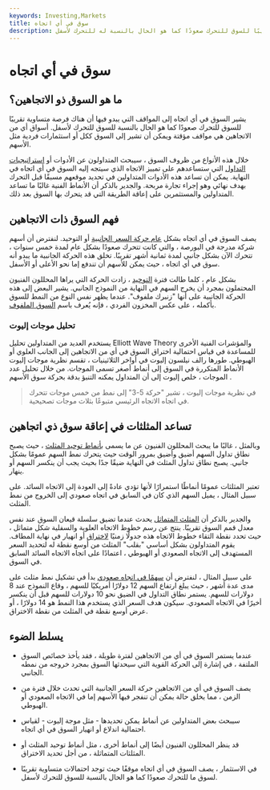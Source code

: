 ```yaml
---
keywords: Investing,Markets
title: سوق في أي اتجاه
description: في مجال الاستثمار ، يصف السوق في أي اتجاه موقفًا حيث توجد فرصة متساوية تقريبًا للسوق للتحرك صعودًا كما هو الحال بالنسبة له للتحرك لأسفل.
---
```


# سوق في أي اتجاه
## ما هو السوق ذو الاتجاهين؟

يشير السوق في أي اتجاه إلى المواقف التي يبدو فيها أن هناك فرصة متساوية تقريبًا للسوق للتحرك صعودًا كما هو الحال بالنسبة للسوق للتحرك لأسفل. أسواق أي من الاتجاهين هي مواقف مؤقتة ويمكن أن تشير إلى السوق ككل أو استثمارات فردية مثل الأسهم.

خلال هذه الأنواع من ظروف السوق ، سيبحث المتداولون عن الأدوات أو [استراتيجيات التداول](/trading-strategy) التي ستساعدهم على تمييز الاتجاه الذي سيتجه إليه السوق في أي اتجاه في النهاية. يمكن أن تساعد هذه الأدوات المتداولين في تحديد موقعهم مسبقًا قبل التحرك بهدف نهائي وهو إجراء تجارة مربحة. والجدير بالذكر أن الأنماط الفنية غالبًا ما تساعد المتداولين والمستثمرين على إعاقة الطريقة التي قد يتحرك بها السوق بعد ذلك.

## فهم السوق ذات الاتجاهين

يصف السوق في أي اتجاه بشكل [عام حركة السعر الجانبية](/sidewaystrend) أو التوحيد. لنفترض أن أسهم شركة مدرجة في البورصة ، والتي كانت تتحرك صعودًا بشكل عام لمدة خمس سنوات ، تتحرك الآن بشكل جانبي لمدة ثمانية أشهر تقريبًا. تخلق هذه الحركة الجانبية ما يبدو أنه سوق في أي اتجاه ، حيث يمكن للأسهم أن تندفع إما نحو الأعلى أو الأسفل.

بشكل عام ، كلما طالت فترة [التوحيد](/consolidation) ، زادت الحركة التي يراها المحللون الفنيون المحتملون بمجرد أن يخرج السهم في النهاية من النموذج الجانبي. يشير البعض إلى هذه الحركة الجانبية على أنها "زنبرك ملفوف". عندما يظهر نفس النوع من النمط للسوق بأكمله ، على عكس المخزون الفردي ، فإنه يُعرف باسم [السوق الملفوف](/coiledmarket).

### تحليل موجات إليوت

يستخدم العديد من المتداولين تحليل Elliott Wave Theory والمؤشرات الفنية الأخرى للمساعدة في قياس احتمالية اختراق السوق في أي من الاتجاهين إلى الجانب العلوي أو الهبوطي. طورها رالف نيلسون إليوت في أواخر الثلاثينيات ، تقسم نظرية موجات إليوت الأنماط المتكررة في السوق إلى أنماط أصغر تسمى الموجات. من خلال تحليل عدد الموجات ، خلص إليوت إلى أن المتداول يمكنه التنبؤ بدقة بحركة سوق الأسهم .

> في نظرية موجات إليوت ، تشير "حركة 5-3" إلى نمط من خمس موجات تتحرك في اتجاه الاتجاه الرئيسي متبوعًا بثلاث موجات تصحيحية.

>

## تساعد المثلثات في إعاقة سوق ذي اتجاهين

وبالمثل ، غالبًا ما يبحث المحللون الفنيون عن ما يسمى [بأنماط توحيد المثلث](/triangle) ، حيث يصبح نطاق تداول السهم أضيق وأضيق بمرور الوقت حيث يتحرك نمط السهم عمومًا بشكل جانبي. يصبح نطاق تداول المثلث في النهاية ضيقًا جدًا بحيث يجب أن ينكسر السهم أو ينهار.

تعتبر المثلثات عمومًا أنماطًا استمرارًا لأنها تؤدي عادةً إلى العودة إلى الاتجاه السائد. على سبيل المثال ، يميل السهم الذي كان في السابق في اتجاه صعودي إلى الخروج من نمط المثلث.

والجدير بالذكر أن [المثلث المتماثل](/symmetricaltriangle) يحدث عندما تضيق سلسلة قيعان السوق عند نفس معدل قمم السوق تقريبًا. ينتج عن رسم خطوط الاتجاه العلوية والسفلية شكل متماثل ، حيث تحدد نقطة التقاء خطوط الاتجاه هذه جدولًا زمنيًا [لاختراق](/breakout) أو انهيار في نهاية المطاف. يقوم المتداولون بشكل أساسي "بقلب" المثلث من أوسع نقطة له لتحديد السعر المستهدف إلى الاتجاه الصعودي أو الهبوطي ، اعتمادًا على اتجاه الاتجاه السائد السابق في السوق.

على سبيل المثال ، لنفترض أن [سهمًا في اتجاه صعودي](/uptrend) بدأ في تشكيل نمط مثلث على مدى عدة أشهر ، حيث يبلغ ارتفاع السهم 12 دولارًا أمريكيًا للسهم ، وقاع النموذج عند 8 دولارات للسهم. يستمر نطاق التداول في الضيق نحو 10 دولارات للسهم قبل أن ينكسر أخيرًا في الاتجاه الصعودي. سيكون هدف السعر الذي يستخدم هذا النمط هو 14 دولارًا ، أو عرض أوسع نقطة في المثلث من نقطة الاختراق.

## يسلط الضوء

- عندما يستمر السوق في أي من الاتجاهين لفترة طويلة ، فقد يأخذ خصائص السوق الملتفة ، في إشارة إلى الحركة القوية التي سيحدثها السوق بمجرد خروجه من نمطه الجانبي.

- يصف السوق في أي من الاتجاهين حركة السعر الجانبية التي تحدث خلال فترة من الزمن ، مما يخلق حالة يمكن أن تنفجر فيها الأسهم إما في الاتجاه الصعودي أو الهبوطي.

- سيبحث بعض المتداولين عن أنماط يمكن تحديدها - مثل موجة إليوت - لقياس احتمالية اندلاع أو انهيار السوق في أي اتجاه.

- قد ينظر المحللون الفنيون أيضًا إلى أنماط أخرى ، مثل أنماط توحيد المثلث أو المثلثات المتماثلة ، من أجل تحديد الاختراق.

- في الاستثمار ، يصف السوق في أي اتجاه موقفًا حيث توجد احتمالات متساوية تقريبًا لسوق ما للتحرك صعودًا كما هو الحال بالنسبة للسوق للتحرك لأسفل.

